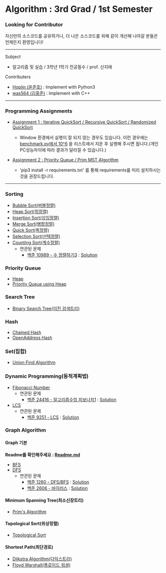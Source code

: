 # Algorithm : 3rd Grad / 1st Semester
### Looking for Contributor
자신만의 소스코드를 공유하거나, 더 나은 소스코드를 위해 같이 개선해 나아갈 분들은 언제든지 환영입니다!
***
Subject
  - 알고리즘 및 실습 / 3학년 1학기 전공필수 / prof. 신지애


Contributers
  - [Hoplin (윤준호)](https://github.com/J-hoplin1) : Implement with Python3
  - [was564 (김홍준)](https://github.com/was564) : Implement with C++
***
### Programming Assignments
  - [Assignment 1 : Iterative QuickSort / Recursive QuickSort / Randomized QuickSort](https://github.com/J-hoplin1/Algorithm_Class/tree/main/Programming%20Assignment/Assignment%201)
    - Window 환경에서 실행이 잘 되지 않는 경우도 있습니다. 이런 경우에는 [benchmark.py에서 10^6](https://github.com/J-hoplin1/Algorithm_Class/blob/65f9d5d10197fde87e6fa57395322d9084770404/Programming%20Assignment/Assignment%201/%EC%9C%A4%EC%A4%80%ED%98%B8_ProgrammingAssignment1/benchmark.py#L19) 을 리스트에서 지운 후 실행해 주시면 됩니다.(개인 PC성능차이에 따라 결과가 달라질 수 있습니다.) 

  - [Assignment 2 : Priority Queue / Prim MST Algorithm](https://github.com/J-hoplin1/Algorithm_Class/tree/main/Programming%20Assignment/Assignment%202)
    - 'pip3 install -r requirements.txt' 를 통해 requirements를 미리 설치하시는것을 권장드립니다.
***
### Sorting

  - [Bubble Sort(버블정렬)](https://github.com/J-hoplin1/Algorithm_Class/tree/main/Sorting/bubble_sort)
  - [Heap Sort(힙정렬)](https://github.com/J-hoplin1/Algorithm_Class/tree/main/Sorting/heap_sort)
  - [Insertion Sort(삽입정렬)](https://github.com/J-hoplin1/Algorithm_Class/tree/main/Sorting/insertion_sort)
  - [Merge Sort(병합정렬)](https://github.com/J-hoplin1/Algorithm_Class/tree/main/Sorting/merge_sort)
  - [Quick Sort(퀵정렬)](https://github.com/J-hoplin1/Algorithm_Class/tree/main/Sorting/quick_sort)
  - [Selection Sort(선택정렬)](https://github.com/J-hoplin1/Algorithm_Class/tree/main/Sorting/selection_sort)
  - [Counting Sort(계수정렬)](https://github.com/J-hoplin1/Algorithm_Class/blob/main/Sorting/counting_sort)
    - 연관된 문제
      - [백준 10989 - 수 정렬하기3](https://www.acmicpc.net/problem/10989) : [Solution](https://github.com/J-hoplin1/Algorithm_Class/blob/main/Related%20PS%20Problem/Sorting%20Algorithm/BOJ_10989.py)

### Priority Queue

  - [Heap]()
  - [Priority Queue using Heap]()

### Search Tree

  - [Binary Search Tree(이진 검색트리)](https://github.com/J-hoplin1/Algorithm_Class/tree/main/Search%20Tree/BST(Binary%20Search%20Tree))

### Hash

  - [Chained Hash](https://github.com/J-hoplin1/Algorithm_Class/blob/main/Hashing/Python/ChainedHash.py)
  - [OpenAddress Hash](https://github.com/J-hoplin1/Algorithm_Class/blob/main/Hashing/Python/OpenAddressHash.py)

### Set(집합)

  - [Union Find Algorithm](https://github.com/J-hoplin1/Algorithm_Class/blob/main/Set/UnionFind/unionfind.py)

### Dynamic Programming(동적계획법)

  - [Fibonacci Number](https://github.com/J-hoplin1/Algorithm_Class/blob/main/Dynamic%20Programming/Fibonacci.py)
    - 연관된 문제
      - [백준 24416 - 알고리즘수업 피보나치1](https://www.acmicpc.net/problem/24416) : [Solution](https://github.com/J-hoplin1/Algorithm_Class/blob/main/Related%20PS%20Problem/Dynamic%20Programming/BOJ_24416.py)
  - [LCS](https://github.com/J-hoplin1/Algorithm_Class/blob/main/Dynamic%20Programming/LCS.py)
    - 연관된 문제
      - [백준 9251 - LCS](https://www.acmicpc.net/problem/9251) : [Solution](https://github.com/J-hoplin1/Algorithm_Class/blob/main/Related%20PS%20Problem/Dynamic%20Programming/BOJ_9251.py)

### Graph Algorithm
  
  #### Graph 기본

  **Readme를 확인해주세요 : [Readme.md](https://github.com/J-hoplin1/Algorithm_Class/blob/main/Graph%20Algorithm/Readme.md)**
  - [BFS](https://github.com/J-hoplin1/Algorithm_Class/tree/main/Graph%20Algorithm/BFS)
  - [DFS](https://github.com/J-hoplin1/Algorithm_Class/tree/main/Graph%20Algorithm/DFS)
    - 연관된 문제
      - [백준 1260 - DFS/BFS](https://www.acmicpc.net/problem/1260) : [Solution](https://github.com/J-hoplin1/Algorithm_Class/blob/main/Related%20PS%20Problem/Graph%20Algorithm/BOJ_1260.py)
      - [백준 2606 - 바이러스](https://www.acmicpc.net/problem/2606) : [Solution](https://github.com/J-hoplin1/Algorithm_Class/blob/main/Related%20PS%20Problem/Graph%20Algorithm/BOJ_2606.py)

  #### Minimum Spanning Tree(최소신장트리)

  - [Prim's Algorithm](https://github.com/J-hoplin1/Algorithm_Class/blob/main/Graph%20Algorithm/MST(Mininum%20Spanning%20Tree)/PrimAlgorithm.py)
    
  #### Topological Sort(위상정렬)

  - [Topological Sort](https://github.com/J-hoplin1/Algorithm_Class/tree/main/Graph%20Algorithm/TopologicalSort)

  #### Shortest Path(최단경로)

  - [Dijkstra Algorithm(다익스트라)](https://github.com/J-hoplin1/Algorithm_Class/tree/main/Graph%20Algorithm/ShortestPath/Dijkstra%20Algorithm)
  - [Floyd Warshall(플로이드 워셜)](https://github.com/J-hoplin1/Algorithm_Class/tree/main/Graph%20Algorithm/ShortestPath/FloydWarshall%20Algorithm)